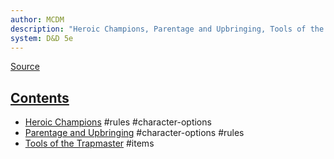 ```yaml
---
author: MCDM
description: "Heroic Champions, Parentage and Upbringing, Tools of the Trapmaster"
system: D&D 5e
---
```

[Source](zotero://select/library/items/4UP63ZJC)


## [Contents](zotero://open-pdf/library/items/4UP63ZJC?page=3)

- [Heroic Champions](zotero://open-pdf/library/items/4UP63ZJC?page=5) #rules #character-options 
- [Parentage and Upbringing](zotero://open-pdf/library/items/4UP63ZJC?page=19) #character-options #rules 
- [Tools of the Trapmaster](zotero://open-pdf/library/items/4UP63ZJC?page=32) #items 

